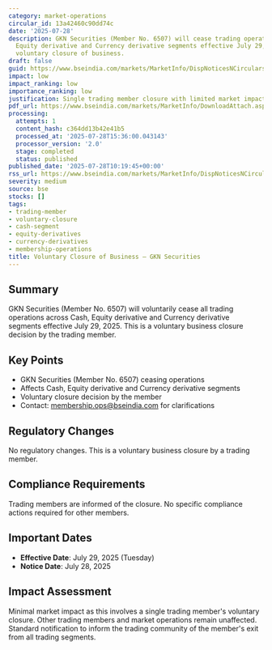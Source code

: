 ```yaml
---
category: market-operations
circular_id: 13a42460c90dd74c
date: '2025-07-28'
description: GKN Securities (Member No. 6507) will cease trading operations in Cash,
  Equity derivative and Currency derivative segments effective July 29, 2025 due to
  voluntary closure of business.
draft: false
guid: https://www.bseindia.com/markets/MarketInfo/DispNoticesNCirculars.aspx?Noticeid={07527CE2-76BB-455A-BB34-3D66939364DE}&noticeno=20250728-17&dt=07/28/2025&icount=17&totcount=66&flag=0
impact: low
impact_ranking: low
importance_ranking: low
justification: Single trading member closure with limited market impact
pdf_url: https://www.bseindia.com/markets/MarketInfo/DownloadAttach.aspx?id=20250728-17&attachedId=
processing:
  attempts: 1
  content_hash: c364dd13b42e41b5
  processed_at: '2025-07-28T15:36:00.043143'
  processor_version: '2.0'
  stage: completed
  status: published
published_date: '2025-07-28T10:19:45+00:00'
rss_url: https://www.bseindia.com/markets/MarketInfo/DispNoticesNCirculars.aspx?Noticeid={07527CE2-76BB-455A-BB34-3D66939364DE}&noticeno=20250728-17&dt=07/28/2025&icount=17&totcount=66&flag=0
severity: medium
source: bse
stocks: []
tags:
- trading-member
- voluntary-closure
- cash-segment
- equity-derivatives
- currency-derivatives
- membership-operations
title: Voluntary Closure of Business – GKN Securities
---
```


## Summary

GKN Securities (Member No. 6507) will voluntarily cease all trading operations across Cash, Equity derivative and Currency derivative segments effective July 29, 2025. This is a voluntary business closure decision by the trading member.

## Key Points

- GKN Securities (Member No. 6507) ceasing operations
- Affects Cash, Equity derivative and Currency derivative segments
- Voluntary closure decision by the member
- Contact: membership.ops@bseindia.com for clarifications

## Regulatory Changes

No regulatory changes. This is a voluntary business closure by a trading member.

## Compliance Requirements

Trading members are informed of the closure. No specific compliance actions required for other members.

## Important Dates

- **Effective Date**: July 29, 2025 (Tuesday)
- **Notice Date**: July 28, 2025

## Impact Assessment

Minimal market impact as this involves a single trading member's voluntary closure. Other trading members and market operations remain unaffected. Standard notification to inform the trading community of the member's exit from all trading segments.